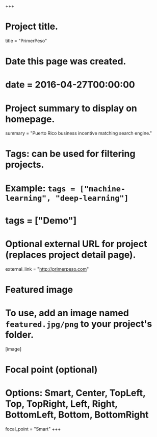+++
# Project title.
title = "PrimerPeso"

# Date this page was created.
# date = 2016-04-27T00:00:00

# Project summary to display on homepage.
summary = "Puerto Rico business incentive matching search engine."

# Tags: can be used for filtering projects.
# Example: `tags = ["machine-learning", "deep-learning"]`
# tags = ["Demo"]

# Optional external URL for project (replaces project detail page).
external_link = "http://primerpeso.com"

# Featured image
# To use, add an image named `featured.jpg/png` to your project's folder.
[image]
  # Focal point (optional)
  # Options: Smart, Center, TopLeft, Top, TopRight, Left, Right, BottomLeft, Bottom, BottomRight
  focal_point = "Smart"
+++
